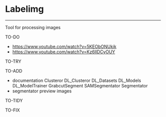# Labelimg
---
Tool for processing images

TO-DO
- https://www.youtube.com/watch?v=5KEObONUkik
- https://www.youtube.com/watch?v=Kz6IlDCyOUY

TO-TRY

TO-ADD
- documentation
Clusteror
DL_Clusteror
DL_Datasets
DL_Models
DL_ModelTrainer
GrabcutSegment
SAMSegmentator
Segmentator
- segmentator preview images

TO-TIDY

TO-FIX
